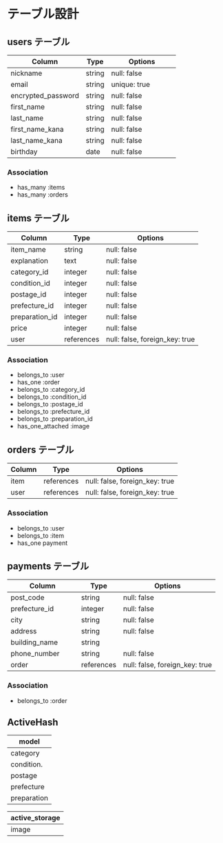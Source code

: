 # テーブル設計

## users テーブル

| Column                  | Type   | Options           |
| ----------------------- | ------ | ----------------  |
| nickname                | string | null: false       |
| email                   | string | unique: true 　　　|df
| encrypted_password      | string | null: false       |df
| first_name              | string | null: false       |
| last_name               | string | null: false       |
| first_name_kana         | string | null: false       |
| last_name_kana          | string | null: false       |
| birthday                | date   | null: false       |


### Association

- has_many :items
- has_many :orders



## items テーブル

| Column                    | Type       | Options                        |
| ------------------------- | ---------- | ------------------------------ |
| item_name                 | string     | null: false                    |
| explanation               | text       | null: false                    |
| category_id               | integer    | null: false                    |
| condition_id              | integer    | null: false                    |
| postage_id                | integer    | null: false                    |
| prefecture_id             | integer    | null: false                    |
| preparation_id            | integer    | null: false                    |
| price                     | integer     | null: false                    |
| user                      | references | null: false, foreign_key: true |

### Association

- belongs_to :user
- has_one :order
- belongs_to :category_id
- belongs_to :condition_id
- belongs_to :postage_id
- belongs_to :prefecture_id
- belongs_to :preparation_id
- has_one_attached :image



## orders テーブル

| Column      | Type       | Options                        |
| ----------- | ---------- | ------------------------------ |
| item        | references | null: false, foreign_key: true |
| user        | references | null: false, foreign_key: true |

### Association

- belongs_to :user
- belongs_to :item
- has_one payment




## payments テーブル

| Column             | Type       | Options                            |
| ------------------ | ---------- | -----------------------------------|
| post_code          | string     | null: false                        |
| prefecture_id　　　 | integer    | null: false                        |
| city               | string     | null: false                        |
| address            | string     | null: false                        |
| building_name      | string     |                                    |
| phone_number       | string     | null: false                        |
| order　　           | references | null: false, foreign_key: true     |

### Association

- belongs_to :order



## ActiveHash

| model            | 
| ---------------- | 
| category         | 
| condition.       | 
| postage          | 
| prefecture       | 
| preparation      | 


| active_storage      | 
| ------------------- | 
| image               | 
